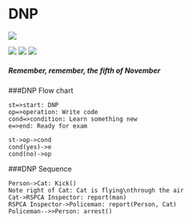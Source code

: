 # DNP

![](https://cdn.britannica.com/s:800x1000/63/102063-131-5530040E/wood-engraving-Gunpowder-Plot-cellars-Guy-Fawkes.jpg)

![](https://img.shields.io/github/last-commit/via-jesper/dnp?style=for-the-badge) ![](https://img.shields.io/github/commit-activity/m/via-jesper/dnp?style=for-the-badge) ![](https://img.shields.io/github/last-commit/via-jesper/dnp?style=for-the-badge)


##### Remember, remember, the fifth of November


###DNP Flow chart

```flow
st=>start: DNP
op=>operation: Write code
cond=>condition: Learn something new
e=>end: Ready for exam

st->op->cond
cond(yes)->e
cond(no)->op
```

###DNP Sequence
                    
```seq
Person->Cat: Kick()
Note right of Cat: Cat is flying\nthrough the air
Cat->RSPCA Inspector: report(man)
RSPCA Inspector->Policeman: report(Person, Cat)
Policeman-->>Person: arrest()

```

